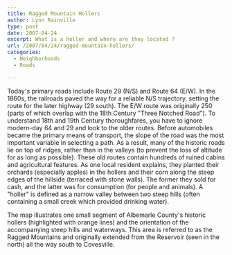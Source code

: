 ```yaml
---
title: Ragged Mountain Hollers
author: Lynn Rainville
type: post
date: 2007-04-24
excerpt: What is a holler and where are they located ?
url: /2007/04/24/ragged-mountain-hollers/
categories:
  - Neighborhoods
  - Roads

---
```

Today's primary roads include Route 29 (N/S) and Route 64 (E/W). In the 1860s, the railroads paved the way for a reliable N/S trajectory, setting the route for the later highway (29 south). The E/W route was originally 250 (parts of which overlap with the 18th Century "Three Notched Road"). To understand 18th and 19th Century thoroughfares, you have to ignore modern-day 64 and 29 and look to the older routes. Before automobiles became the primary means of transport, the slope of the road was the most important variable in selecting a path. As a result, many of the historic roads lie on top of ridges, rather than in the valleys (to prevent the loss of altitude for as long as possible). These old routes contain hundreds of ruined cabins and agricultural features. As one local resident explains, they planted their orchards (especially apples) in the hollers and their corn along the steep edges of the hillside (terraced with stone walls). The former they sold for cash, and the latter was for consumption (for people and animals). A "holler" is defined as a narrow valley between two steep hills (often containing a small creek which provided drinking water).[](http://www.locohistory.org/blog/?attachment_id=107)

The map illustrates one small segment of Albemarle County's historic hollers (highlighted with orange lines) and the orientation of the accompanying steep hills and waterways. This area is referred to as the Ragged Mountains and originally extended from the Reservoir (seen in the north) all the way south to Covesville.
